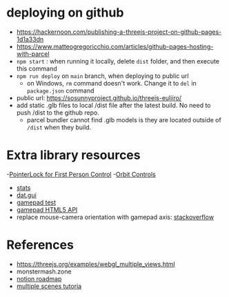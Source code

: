 # deploying on github
- https://hackernoon.com/publishing-a-threejs-project-on-github-pages-1d1a33dn
- https://www.matteogregoricchio.com/articles/github-pages-hosting-with-parcel 
- `npm start` : when running it locally, delete `dist` folder, and then execute this command
- `npm run deploy` on `main` branch, when deploying to public url
  - on Windows, `rm` command doesn't work. Change it to `del` in `package.json` command
- public url: https://sosunnyproject.github.io/threejs-euljiro/
- add static .glb files to local /dist file after the latest build. No need to push /dist to the github repo.
  - parcel bundler cannot find .glb models is they are located outside of `/dist` when they build.

# Extra library resources
-[PointerLock for First Person Control](https://threejs.org/examples/?q=control#misc_controls_pointerlock)
-[Orbit Controls](https://github.com/mrdoob/three.js/blob/dev/examples/jsm/controls/OrbitControls.js)
- [stats](https://github.com/mrdoob/three.js/blob/dev/examples/jsm/libs/stats.module.js)
- [dat.gui](https://github.com/mrdoob/three.js/blob/dev/examples/jsm/libs/dat.gui.module.js)
- [gamepad test](https://gamepad-tester.com/)
- [gamepad HTML5 API](https://developer.mozilla.org/en-US/docs/Web/API/Gamepad_API/Using_the_Gamepad_API)
- replace mouse-camera orientation with gamepad axis: [stackoverflow](https://stackoverflow.com/questions/18655279/three-js-camera-rotation-order)

# References 
- https://threejs.org/examples/webgl_multiple_views.html
- monstermash.zone
- [notion roadmap](https://www.notion.so/sunny1103/d4dd8d11ba9d4ed09f1ba3d9a713e725?v=4594b4884381414193af44e3856d3fed)
- [multiple scenes tutoria](https://threejsfundamentals.org/threejs/lessons/threejs-multiple-scenes.html)